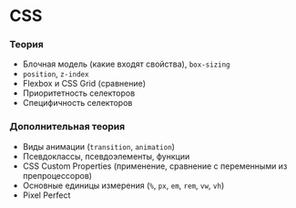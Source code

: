 # CSS

<!-- xxxxxxxxxxxxxxxxxxxxxxxxxxxxxxxxxxxxxxxxxxxxxxxxxxxxxxx -->
### Теория
<!-- xxxxxxxxxxxxxxxxxxxxxxxxxxxxxxxxxxxxxxxxxxxxxxxxxxxxxxx -->
- Блочная модель (какие входят свойства), `box-sizing`
- `position`, `z-index`
- Flexbox и CSS Grid (сравнение)
- Приоритетность селекторов
- Специфичность селекторов

<!-- xxxxxxxxxxxxxxxxxxxxxxxxxxxxxxxxxxxxxxxxxxxxxxxxxxxxxxx -->
### Дополнительная теория
<!-- xxxxxxxxxxxxxxxxxxxxxxxxxxxxxxxxxxxxxxxxxxxxxxxxxxxxxxx -->
- Виды анимации (`transition`, `animation`)
- Псевдоклассы, псевдоэлементы, функции
- CSS Custom Properties (применение, сравнение с переменными из препроцессоров)
- Основные единицы измерения (`%`, `px`, `em`, `rem`, `vw`, `vh`)
- Pixel Perfect
